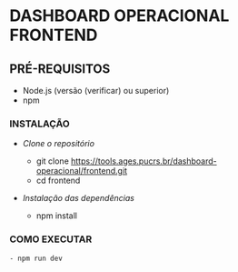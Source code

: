 # DASHBOARD OPERACIONAL FRONTEND

## PRÉ-REQUISITOS

- Node.js (versão (verificar) ou superior)
- npm

### INSTALAÇÃO

- _Clone o repositório_
  - git clone https://tools.ages.pucrs.br/dashboard-operacional/frontend.git
  - cd frontend

- _Instalação das dependências_
  - npm install

### COMO EXECUTAR

    - npm run dev
